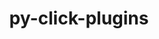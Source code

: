 ---
title: "py-click-plugins"
layout: cache
categories: [package, develop]
meta: {"versions": ["1.1.1"], "compilers": ["apple-clang@=14.0.0", "apple-clang@=14.0.3", "gcc@=11.3.0", "gcc@=7.3.1"], "oss": ["amzn2", "ubuntu22.04", "ventura"], "platforms": ["darwin", "linux"], "targets": ["aarch64", "ivybridge", "x86_64_v3"], "stacks": ["ml-darwin-aarch64-mps", "ml-linux-x86_64-cpu", "ml-linux-x86_64-cuda", "root"], "num_specs": 21, "num_specs_by_stack": {"ml-darwin-aarch64-mps": 8, "root": 21, "ml-linux-x86_64-cpu": 7, "ml-linux-x86_64-cuda": 7}}
spec_details: [{"hash": "lju675teagi76w3aoiyxhse3dfujic3y", "compiler": "apple-clang@=14.0.0", "versions": ["1.1.1"], "os": "ventura", "platform": "darwin", "target": "aarch64", "variants": ["build_system=python_pip"], "stacks": ["ml-darwin-aarch64-mps", "root"], "size": "-", "tarball": "https://binaries.spack.io/develop/build_cache/darwin-ventura-aarch64/apple-clang-14.0.0/py-click-plugins-1.1.1/darwin-ventura-aarch64-apple-clang-14.0.0-py-click-plugins-1.1.1-lju675teagi76w3aoiyxhse3dfujic3y.spack"}, {"hash": "nhhizfjwauvfbbtw3qa7xtnjhhmsfbfd", "compiler": "apple-clang@=14.0.0", "versions": ["1.1.1"], "os": "ventura", "platform": "darwin", "target": "aarch64", "variants": ["build_system=python_pip"], "stacks": ["ml-darwin-aarch64-mps", "root"], "size": "-", "tarball": "https://binaries.spack.io/develop/build_cache/darwin-ventura-aarch64/apple-clang-14.0.0/py-click-plugins-1.1.1/darwin-ventura-aarch64-apple-clang-14.0.0-py-click-plugins-1.1.1-nhhizfjwauvfbbtw3qa7xtnjhhmsfbfd.spack"}, {"hash": "paabdxf4wi2perfrejkidps6lpkfzmrx", "compiler": "apple-clang@=14.0.0", "versions": ["1.1.1"], "os": "ventura", "platform": "darwin", "target": "aarch64", "variants": ["build_system=python_pip"], "stacks": ["ml-darwin-aarch64-mps", "root"], "size": "-", "tarball": "https://binaries.spack.io/develop/build_cache/darwin-ventura-aarch64/apple-clang-14.0.0/py-click-plugins-1.1.1/darwin-ventura-aarch64-apple-clang-14.0.0-py-click-plugins-1.1.1-paabdxf4wi2perfrejkidps6lpkfzmrx.spack"}, {"hash": "vjerul6mmtwck35x2egm43xklcxeaitq", "compiler": "apple-clang@=14.0.0", "versions": ["1.1.1"], "os": "ventura", "platform": "darwin", "target": "aarch64", "variants": ["build_system=python_pip"], "stacks": ["ml-darwin-aarch64-mps", "root"], "size": "-", "tarball": "https://binaries.spack.io/develop/build_cache/darwin-ventura-aarch64/apple-clang-14.0.0/py-click-plugins-1.1.1/darwin-ventura-aarch64-apple-clang-14.0.0-py-click-plugins-1.1.1-vjerul6mmtwck35x2egm43xklcxeaitq.spack"}, {"hash": "4r44f3alsskvb7f4bivpibp56ahzuxlq", "compiler": "apple-clang@=14.0.0", "versions": ["1.1.1"], "os": "ventura", "platform": "darwin", "target": "aarch64", "variants": ["build_system=python_pip"], "stacks": ["ml-darwin-aarch64-mps", "root"], "size": "-", "tarball": "https://binaries.spack.io/develop/build_cache/darwin-ventura-aarch64/apple-clang-14.0.0/py-click-plugins-1.1.1/darwin-ventura-aarch64-apple-clang-14.0.0-py-click-plugins-1.1.1-4r44f3alsskvb7f4bivpibp56ahzuxlq.spack"}, {"hash": "uwjnnitiwzffcen6a5z6odnebu2iwt45", "compiler": "apple-clang@=14.0.0", "versions": ["1.1.1"], "os": "ventura", "platform": "darwin", "target": "aarch64", "variants": ["build_system=python_pip"], "stacks": ["ml-darwin-aarch64-mps", "root"], "size": "-", "tarball": "https://binaries.spack.io/develop/build_cache/darwin-ventura-aarch64/apple-clang-14.0.0/py-click-plugins-1.1.1/darwin-ventura-aarch64-apple-clang-14.0.0-py-click-plugins-1.1.1-uwjnnitiwzffcen6a5z6odnebu2iwt45.spack"}, {"hash": "2hbkkslm4epoptykkmogtymltodharf3", "compiler": "apple-clang@=14.0.3", "versions": ["1.1.1"], "os": "ventura", "platform": "darwin", "target": "aarch64", "variants": ["build_system=python_pip"], "stacks": ["ml-darwin-aarch64-mps", "root"], "size": "-", "tarball": "https://binaries.spack.io/develop/build_cache/darwin-ventura-aarch64/apple-clang-14.0.3/py-click-plugins-1.1.1/darwin-ventura-aarch64-apple-clang-14.0.3-py-click-plugins-1.1.1-2hbkkslm4epoptykkmogtymltodharf3.spack"}, {"hash": "rq7xavkwei7m7cio2eryurmomzepaa3l", "compiler": "apple-clang@=14.0.3", "versions": ["1.1.1"], "os": "ventura", "platform": "darwin", "target": "aarch64", "variants": ["build_system=python_pip"], "stacks": ["ml-darwin-aarch64-mps", "root"], "size": "-", "tarball": "https://binaries.spack.io/develop/build_cache/darwin-ventura-aarch64/apple-clang-14.0.3/py-click-plugins-1.1.1/darwin-ventura-aarch64-apple-clang-14.0.3-py-click-plugins-1.1.1-rq7xavkwei7m7cio2eryurmomzepaa3l.spack"}, {"hash": "7l2wqdmbdg35jq2rphijlue4cm6fmqct", "compiler": "gcc@=7.3.1", "versions": ["1.1.1"], "os": "amzn2", "platform": "linux", "target": "ivybridge", "variants": ["build_system=python_pip"], "stacks": ["root"], "size": "-", "tarball": "https://binaries.spack.io/develop/build_cache/linux-amzn2-ivybridge/gcc-7.3.1/py-click-plugins-1.1.1/linux-amzn2-ivybridge-gcc-7.3.1-py-click-plugins-1.1.1-7l2wqdmbdg35jq2rphijlue4cm6fmqct.spack"}, {"hash": "3r5xvasoui3wffrwu2wocdjqa7zl7nqo", "compiler": "gcc@=7.3.1", "versions": ["1.1.1"], "os": "amzn2", "platform": "linux", "target": "ivybridge", "variants": ["build_system=python_pip"], "stacks": ["root"], "size": "-", "tarball": "https://binaries.spack.io/develop/build_cache/linux-amzn2-ivybridge/gcc-7.3.1/py-click-plugins-1.1.1/linux-amzn2-ivybridge-gcc-7.3.1-py-click-plugins-1.1.1-3r5xvasoui3wffrwu2wocdjqa7zl7nqo.spack"}, {"hash": "hsazsff5hchhv43klp43ojvlgwotumqp", "compiler": "gcc@=7.3.1", "versions": ["1.1.1"], "os": "amzn2", "platform": "linux", "target": "x86_64_v3", "variants": ["build_system=python_pip"], "stacks": ["root"], "size": "-", "tarball": "https://binaries.spack.io/develop/build_cache/linux-amzn2-x86_64_v3/gcc-7.3.1/py-click-plugins-1.1.1/linux-amzn2-x86_64_v3-gcc-7.3.1-py-click-plugins-1.1.1-hsazsff5hchhv43klp43ojvlgwotumqp.spack"}, {"hash": "uzevl6naaxpm2qv2isaxgvwe23j4ndkk", "compiler": "gcc@=7.3.1", "versions": ["1.1.1"], "os": "amzn2", "platform": "linux", "target": "x86_64_v3", "variants": ["build_system=python_pip"], "stacks": ["root"], "size": "-", "tarball": "https://binaries.spack.io/develop/build_cache/linux-amzn2-x86_64_v3/gcc-7.3.1/py-click-plugins-1.1.1/linux-amzn2-x86_64_v3-gcc-7.3.1-py-click-plugins-1.1.1-uzevl6naaxpm2qv2isaxgvwe23j4ndkk.spack"}, {"hash": "kb4ljtqmpjmzp54euxsr5vwzliyjoayi", "compiler": "gcc@=7.3.1", "versions": ["1.1.1"], "os": "amzn2", "platform": "linux", "target": "x86_64_v3", "variants": [], "stacks": ["root"], "size": "-", "tarball": "https://binaries.spack.io/develop/build_cache/linux-amzn2-x86_64_v3/gcc-7.3.1/py-click-plugins-1.1.1/linux-amzn2-x86_64_v3-gcc-7.3.1-py-click-plugins-1.1.1-kb4ljtqmpjmzp54euxsr5vwzliyjoayi.spack"}, {"hash": "e32umflut4twmuuwzm4zb7zedxgbxk64", "compiler": "gcc@=7.3.1", "versions": ["1.1.1"], "os": "amzn2", "platform": "linux", "target": "x86_64_v3", "variants": [], "stacks": ["root"], "size": "-", "tarball": "https://binaries.spack.io/develop/build_cache/linux-amzn2-x86_64_v3/gcc-7.3.1/py-click-plugins-1.1.1/linux-amzn2-x86_64_v3-gcc-7.3.1-py-click-plugins-1.1.1-e32umflut4twmuuwzm4zb7zedxgbxk64.spack"}, {"hash": "7ezg2acqpwyyg3gn4zphfjcosfbzeq77", "compiler": "gcc@=11.3.0", "versions": ["1.1.1"], "os": "ubuntu22.04", "platform": "linux", "target": "x86_64_v3", "variants": ["build_system=python_pip"], "stacks": ["root", "ml-linux-x86_64-cpu", "ml-linux-x86_64-cuda"], "size": "-", "tarball": "https://binaries.spack.io/develop/build_cache/linux-ubuntu22.04-x86_64_v3/gcc-11.3.0/py-click-plugins-1.1.1/linux-ubuntu22.04-x86_64_v3-gcc-11.3.0-py-click-plugins-1.1.1-7ezg2acqpwyyg3gn4zphfjcosfbzeq77.spack"}, {"hash": "24fghpfjutzwyaqw4bf3ocdr5m2i2twu", "compiler": "gcc@=11.3.0", "versions": ["1.1.1"], "os": "ubuntu22.04", "platform": "linux", "target": "x86_64_v3", "variants": ["build_system=python_pip"], "stacks": ["root", "ml-linux-x86_64-cpu", "ml-linux-x86_64-cuda"], "size": "-", "tarball": "https://binaries.spack.io/develop/build_cache/linux-ubuntu22.04-x86_64_v3/gcc-11.3.0/py-click-plugins-1.1.1/linux-ubuntu22.04-x86_64_v3-gcc-11.3.0-py-click-plugins-1.1.1-24fghpfjutzwyaqw4bf3ocdr5m2i2twu.spack"}, {"hash": "5iyqxbe7erybmxswyqrdlaqqsukmm5nz", "compiler": "gcc@=11.3.0", "versions": ["1.1.1"], "os": "ubuntu22.04", "platform": "linux", "target": "x86_64_v3", "variants": ["build_system=python_pip"], "stacks": ["root", "ml-linux-x86_64-cpu", "ml-linux-x86_64-cuda"], "size": "-", "tarball": "https://binaries.spack.io/develop/build_cache/linux-ubuntu22.04-x86_64_v3/gcc-11.3.0/py-click-plugins-1.1.1/linux-ubuntu22.04-x86_64_v3-gcc-11.3.0-py-click-plugins-1.1.1-5iyqxbe7erybmxswyqrdlaqqsukmm5nz.spack"}, {"hash": "yydkvfhyijouz6dykae4ljbld5si7irk", "compiler": "gcc@=11.3.0", "versions": ["1.1.1"], "os": "ubuntu22.04", "platform": "linux", "target": "x86_64_v3", "variants": ["build_system=python_pip"], "stacks": ["root", "ml-linux-x86_64-cpu", "ml-linux-x86_64-cuda"], "size": "-", "tarball": "https://binaries.spack.io/develop/build_cache/linux-ubuntu22.04-x86_64_v3/gcc-11.3.0/py-click-plugins-1.1.1/linux-ubuntu22.04-x86_64_v3-gcc-11.3.0-py-click-plugins-1.1.1-yydkvfhyijouz6dykae4ljbld5si7irk.spack"}, {"hash": "fkrtfxglmjcz6ccfhe2ecq5borhrflix", "compiler": "gcc@=11.3.0", "versions": ["1.1.1"], "os": "ubuntu22.04", "platform": "linux", "target": "x86_64_v3", "variants": ["build_system=python_pip"], "stacks": ["root", "ml-linux-x86_64-cpu", "ml-linux-x86_64-cuda"], "size": "-", "tarball": "https://binaries.spack.io/develop/build_cache/linux-ubuntu22.04-x86_64_v3/gcc-11.3.0/py-click-plugins-1.1.1/linux-ubuntu22.04-x86_64_v3-gcc-11.3.0-py-click-plugins-1.1.1-fkrtfxglmjcz6ccfhe2ecq5borhrflix.spack"}, {"hash": "4mfkcewmbacrwqxw4s5dp6suu7hvfu5z", "compiler": "gcc@=11.3.0", "versions": ["1.1.1"], "os": "ubuntu22.04", "platform": "linux", "target": "x86_64_v3", "variants": ["build_system=python_pip"], "stacks": ["root", "ml-linux-x86_64-cpu", "ml-linux-x86_64-cuda"], "size": "-", "tarball": "https://binaries.spack.io/develop/build_cache/linux-ubuntu22.04-x86_64_v3/gcc-11.3.0/py-click-plugins-1.1.1/linux-ubuntu22.04-x86_64_v3-gcc-11.3.0-py-click-plugins-1.1.1-4mfkcewmbacrwqxw4s5dp6suu7hvfu5z.spack"}, {"hash": "pt6lbj4r6cbnjbhjovpgtq3chiqsqbay", "compiler": "gcc@=11.3.0", "versions": ["1.1.1"], "os": "ubuntu22.04", "platform": "linux", "target": "x86_64_v3", "variants": ["build_system=python_pip"], "stacks": ["root", "ml-linux-x86_64-cpu", "ml-linux-x86_64-cuda"], "size": "-", "tarball": "https://binaries.spack.io/develop/build_cache/linux-ubuntu22.04-x86_64_v3/gcc-11.3.0/py-click-plugins-1.1.1/linux-ubuntu22.04-x86_64_v3-gcc-11.3.0-py-click-plugins-1.1.1-pt6lbj4r6cbnjbhjovpgtq3chiqsqbay.spack"}]
---